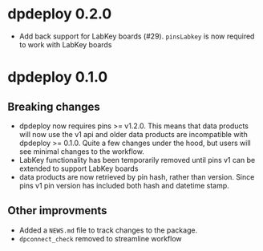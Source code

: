 # dpdeploy 0.2.0

* Add back support for LabKey boards (#29). `pinsLabkey` is now required to work with LabKey boards

# dpdeploy 0.1.0

## Breaking changes

* dpdeploy now requires pins >= v1.2.0. This means that data products will now use the v1 api and older data products are incompatible with dpdeploy >= 0.1.0. Quite a few changes under the hood, but users will see minimal changes to the workflow. 
* LabKey functionality has been temporarily removed until pins v1 can be extended to support LabKey boards
* data products are now retrieved by pin hash, rather than version. Since pins v1 pin version has included both hash and datetime stamp. 

## Other improvments

* Added a `NEWS.md` file to track changes to the package.
* `dpconnect_check` removed to streamline workflow
